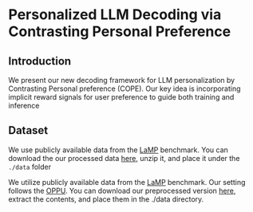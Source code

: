 # Personalized LLM Decoding via Contrasting Personal Preference

## Introduction ## 

We present our new decoding framework for LLM personalization by Contrasting Personal preference (COPE). Our key idea is incorporating implicit reward signals for user preference to guide both training and inference

## Dataset ## 
We use publicly available data from the [LaMP](https://arxiv.org/abs/2304.11406) benchmark. You can download the our processed data [here](https://drive.google.com/file/d/1bJ3Rh_sqrw3suwwweFbra5CTV7GVjgxF/view?usp=sharing), unzip it, and place it under the ```./data``` folder

We utilize publicly available data from the [LaMP](https://arxiv.org/abs/2304.11406) benchmark. Our setting follows the [OPPU](https://arxiv.org/abs/2402.04401). You can download our preprocessed version [here](https://drive.google.com/file/d/147_uP-3A3XbEB8jwtaFkZXTXpLuybg8b/view?usp=sharing), extract the contents, and place them in the ./data directory.
